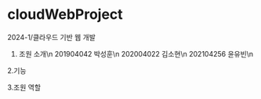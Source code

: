# cloudWebProject
2024-1/클라우드 기반 웹 개발 
1. 조원 소개\n
   201904042 박성훈\n
   202004022 김소현\n
   202104256 윤유빈\n
   

2.기능
  
3.조원 역할
